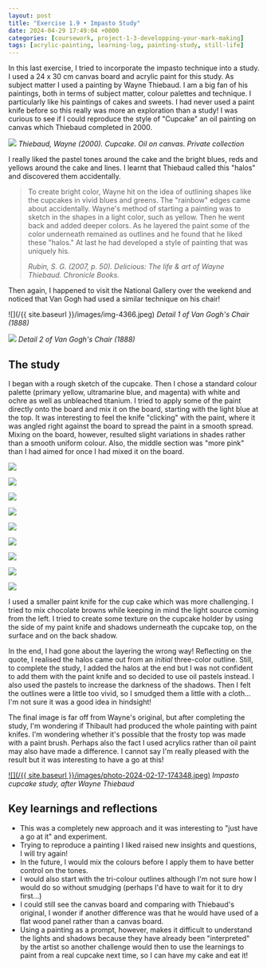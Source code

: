 ```yaml
---
layout: post
title: "Exercise 1.9 • Impasto Study"
date: 2024-04-29 17:49:04 +0000
categories: [coursework, project-1-3-developping-your-mark-making]
tags: [acrylic-painting, learning-log, painting-study, still-life]
---
```


In this last exercise, I tried to incorporate the impasto technique into a study. I used a 24 x 30 cm canvas board and acrylic paint for this study. As subject matter I used a painting by Wayne Thiebaud. I am a big fan of his paintings, both in terms of subject matter, colour palettes and technique. I particularly like his paintings of cakes and sweets. I had never used a paint knife before so this really was more an exploration than a study! I was curious to see if I could reproduce the style of "Cupcake" an oil painting on canvas which Thiebaud completed in 2000.


[![](https://media.mutualart.com/Images/2009_07/05/0089/465994/5ddbf2a4-38b6-498e-a324-23666bf8fba8_g.Jpeg)](https://www.mutualart.com/Artwork/Cupcake/7CC6449DEA6927CC)
_Thiebaud, Wayne (2000). Cupcake. Oil on canvas. Private collection_


I really liked the pastel tones around the cake and the bright blues, reds and yellows around the cake and lines. I learnt that Thiebaud called this "halos" and discovered them accidentally.



> 
> 
> To create bright color, Wayne hit on the idea of outlining shapes like the cupcakes in vivid blues and greens. The "rainbow" edges came about accidentally. Wayne's method of starting a painting was to sketch in the shapes in a light color, such as yellow. Then he went back and added deeper colors. As he layered the paint some of the color underneath remained as outlines and he found that he liked these "halos." At last he had developed a style of painting that was uniquely his.
> 
> <cite>Rubin, S. G. (2007, p. 50). <em>Delicious: The life &amp; art of Wayne Thiebaud</em>. Chronicle Books.</cite>



Then again, I happened to visit the National Gallery over the weekend and noticed that Van Gogh had used a similar technique on his chair!



![](/{{ site.baseurl }}/images/img-4366.jpeg)
_Detail 1 of Van Gogh's Chair (1888)_

![](https://spaces.oca.ac.uk/gaellelog/wp-content/uploads/sites/5355/2024/04/IMG_4364.jpeg)
_Detail 2 of Van Gogh's Chair (1888)_


## The study


I began with a rough sketch of the cupcake. Then I chose a standard colour palette (primary yellow, ultramarine blue, and magenta) with white and ochre as well as unbleached titanium. I tried to apply some of the paint directly onto the board and mix it on the board, starting with the light blue at the top. It was interesting to feel the knife "clicking" with the paint, where it was angled right against the board to spread the paint in a smooth spread. Mixing on the board, however, resulted slight variations in shades rather than a smooth uniform colour. Also, the middle section was "more pink" than I had aimed for once I had mixed it on the board.



![](https://i1.wp.com/oca-wp-journals.s3.eu-west-2.amazonaws.com/wp-content/uploads/sites/5355/2024/04/IMG_4628-scaled.jpeg?ssl=1)

![](https://i1.wp.com/oca-wp-journals.s3.eu-west-2.amazonaws.com/wp-content/uploads/sites/5355/2024/04/IMG_4631-scaled.jpeg?ssl=1)

![](https://i1.wp.com/oca-wp-journals.s3.eu-west-2.amazonaws.com/wp-content/uploads/sites/5355/2024/04/IMG_4637-scaled.jpeg?ssl=1)

![](https://i0.wp.com/oca-wp-journals.s3.eu-west-2.amazonaws.com/wp-content/uploads/sites/5355/2024/04/IMG_4629-scaled.jpeg?ssl=1)

![](https://i2.wp.com/oca-wp-journals.s3.eu-west-2.amazonaws.com/wp-content/uploads/sites/5355/2024/04/IMG_4630-scaled.jpeg?ssl=1)

![](https://i0.wp.com/oca-wp-journals.s3.eu-west-2.amazonaws.com/wp-content/uploads/sites/5355/2024/04/IMG_4636-scaled.jpeg?ssl=1)

![](https://i0.wp.com/oca-wp-journals.s3.eu-west-2.amazonaws.com/wp-content/uploads/sites/5355/2024/04/IMG_4635-scaled.jpeg?ssl=1)

![](https://i2.wp.com/oca-wp-journals.s3.eu-west-2.amazonaws.com/wp-content/uploads/sites/5355/2024/04/IMG_4643-scaled.jpeg?ssl=1)

![](https://i1.wp.com/oca-wp-journals.s3.eu-west-2.amazonaws.com/wp-content/uploads/sites/5355/2024/04/Photo_2024-04-29_124754.jpeg?ssl=1)



I used a smaller paint knife for the cup cake which was more challenging. I tried to mix chocolate browns while keeping in mind the light source coming from the left. I tried to create some texture on the cupcake holder by using the side of my paint knife and shadows underneath the cupcake top, on the surface and on the back shadow.



In the end, I had gone about the layering the wrong way! Reflecting on the quote, I realised the halos came out from an _initial_ three-color outline. Still, to complete the study, I added the halos at the end but I was not confident to add them with the paint knife and so decided to use oil pastels instead. I also used the pastels to increase the darkness of the shadows. Then I felt the outlines were a little too vivid, so I smudged them a little with a cloth... I'm not sure it was a good idea in hindsight!



The final image is far off from Wayne's original, but after completing the study, I'm wondering if Thibault had produced the whole painting with paint knifes. I'm wondering whether it's possible that the frosty top was made with a paint brush. Perhaps also the fact I used acrylics rather than oil paint may also have made a difference. I cannot say I'm really pleased with the result but it was interesting to have a go at this!


[![](/{{ site.baseurl }}/images/photo-2024-02-17-174348.jpeg)](https://spaces.oca.ac.uk/gaellelog/wp-content/uploads/sites/5355/2024/04/Photo_2024-04-29_144034-scaled.jpeg)
_Impasto cupcake study, after Wayne Thiebaud_

## Key learnings and reflections

- This was a completely new approach and it was interesting to "just have a go at it" and experiment.
- Trying to reproduce a painting I liked raised new insights and questions, I will try again!
- In the future, I would mix the colours before I apply them to have better control on the tones.
- I would also start with the tri-colour outlines although I'm not sure how I would do so without smudging (perhaps I'd have to wait for it to dry first...)
- I could still see the canvas board and comparing with Thiebaud's original, I wonder if another difference was that he would have used of a flat wood panel rather than a canvas board.
- Using a painting as a prompt, however, makes it difficult to understand the lights and shadows because they have already been "interpreted" by the artist so another challenge would then to use the learnings to paint from a real cupcake next time, so I can have my cake and eat it!

